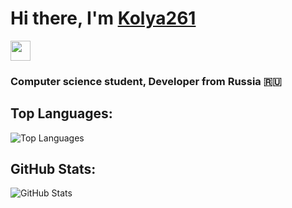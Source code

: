 <!DOCTYPE html>
<html>

<h1>Hi there, I'm <a href="https://t.me/kolya261/" target="_blank">Kolya261</a></h1>
<img src="https://github.com/blackcater/blackcater/raw/main/images/Hi.gif" height="32">
<h3>Computer science student, Developer from Russia 🇷🇺</h3>

<h2>Top Languages:</h2>
<img src="https://github-readme-stats.vercel.app/api/top-langs/?username=Kolia261" alt="Top Languages">

<h2>GitHub Stats:</h2>
<img src="https://github-readme-stats.vercel.app/api?username=Kolia261" alt="GitHub Stats">
</body>
</html>
